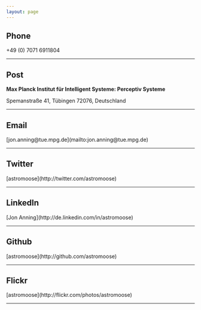 ```yaml
---
layout: page
---
```


<h2>Phone</h2>
<p> +49 (0) 7071 6911804</p>
<hr>
<h2>Post</h2>
<strong>Max Planck Institut für Intelligent Systeme: Perceptiv Systeme</strong>
<p>Spemanstraße 41, Tübingen 72076, Deutschland</p>
<hr>
<h2>Email</h2>
[jon.anning@tue.mpg.de](mailto:jon.anning@tue.mpg.de)
<hr>
<h2>Twitter</h2> 
[astromoose](http://twitter.com/astromoose)
<hr>
<h2>LinkedIn</h2> 
[Jon Anning](http://de.linkedin.com/in/astromoose)
<hr>
<h2>Github</h2> 
[astromoose](http://github.com/astromoose)
<hr>
<h2>Flickr</h2>
 [astromoose](http://flickr.com/photos/astromoose)
<hr>

